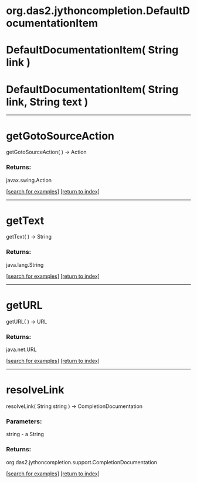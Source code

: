 # org.das2.jythoncompletion.DefaultDocumentationItem



# DefaultDocumentationItem( String link )


# DefaultDocumentationItem( String link, String text )


***
<a name="getGotoSourceAction"></a>
# getGotoSourceAction
getGotoSourceAction(  ) &rarr; Action



### Returns:
javax.swing.Action


<a href="https://github.com/autoplot/dev/search?q=getGotoSourceAction&unscoped_q=getGotoSourceAction">[search for examples]</a>
<a href="https://github.com/autoplot/documentation/blob/master/javadoc/index-all.md">[return to index]</a>

***
<a name="getText"></a>
# getText
getText(  ) &rarr; String



### Returns:
java.lang.String


<a href="https://github.com/autoplot/dev/search?q=getText&unscoped_q=getText">[search for examples]</a>
<a href="https://github.com/autoplot/documentation/blob/master/javadoc/index-all.md">[return to index]</a>

***
<a name="getURL"></a>
# getURL
getURL(  ) &rarr; URL



### Returns:
java.net.URL


<a href="https://github.com/autoplot/dev/search?q=getURL&unscoped_q=getURL">[search for examples]</a>
<a href="https://github.com/autoplot/documentation/blob/master/javadoc/index-all.md">[return to index]</a>

***
<a name="resolveLink"></a>
# resolveLink
resolveLink( String string ) &rarr; CompletionDocumentation



### Parameters:
string - a String

### Returns:
org.das2.jythoncompletion.support.CompletionDocumentation


<a href="https://github.com/autoplot/dev/search?q=resolveLink&unscoped_q=resolveLink">[search for examples]</a>
<a href="https://github.com/autoplot/documentation/blob/master/javadoc/index-all.md">[return to index]</a>

